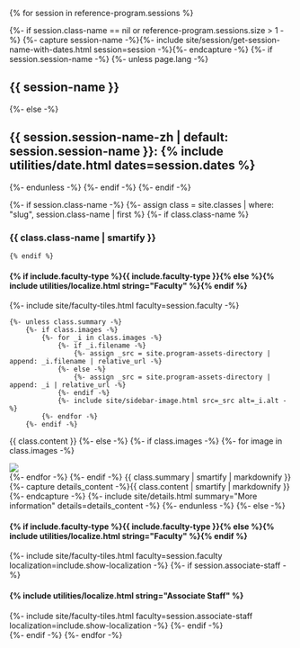 {% for session in reference-program.sessions %}

{%- if session.class-name == nil or reference-program.sessions.size > 1 -%}
    {%- capture session-name -%}{%- include site/session/get-session-name-with-dates.html session=session -%}{%- endcapture -%}
    {%- if session.session-name -%}
        {%- unless page.lang -%}
<h2 class="session" id="{{ session-name | slugify }}">{{ session-name }}</h2>
        {%- else -%}
<h2 class="session" id="{{ session-name | slugify }}">{{ session.session-name-zh | default: session.session-name }}: {% include utilities/date.html dates=session.dates %}</h2>
        {%- endunless -%}
    {%- endif -%}
{%- endif -%}

{%- if session.class-name -%}
    {%- assign class = site.classes | where: "slug", session.class-name | first %}
    {%- if class.class-name %}
### {{ class.class-name | smartify }}
    {% endif %}

<div class="tiles inside-brochure class">
    <h4>{% if include.faculty-type %}{{ include.faculty-type }}{% else %}{% include utilities/localize.html string="Faculty" %}{% endif %}</h4>
    {%- include site/faculty-tiles.html faculty=session.faculty -%}
</div>

    {%- unless class.summary -%}
        {%- if class.images -%}
            {%- for _i in class.images -%}
                {%- if _i.filename -%}
                    {%- assign _src = site.program-assets-directory | append: _i.filename | relative_url -%}
                {%- else -%}
                    {%- assign _src = site.program-assets-directory | append: _i | relative_url -%}
                {%- endif -%}
                {%- include site/sidebar-image.html src=_src alt=_i.alt -%}
            {%- endfor -%}
        {%- endif -%}
{{ class.content }}
    {%- else -%}
        {%- if class.images -%}
            {%- for image in class.images -%}
<div class="image-container">
    <img src="{{ site.program-assets-directory | append: image | relative_url }}" />
</div>
            {%- endfor -%}
        {%- endif -%}
{{ class.summary | smartify | markdownify }}
        {%- capture details_content -%}{{ class.content | smartify | markdownify }}{%- endcapture -%}
        {%- include site/details.html summary="More information" details=details_content -%}
    {%- endunless -%}
{%- else -%}
<div class="tiles inside-brochure">
    <h4>{% if include.faculty-type %}{{ include.faculty-type }}{% else %}{% include utilities/localize.html string="Faculty" %}{% endif %}</h4>
    {%- include site/faculty-tiles.html faculty=session.faculty localization=include.show-localization -%}
    {%- if session.associate-staff -%}
    <h4>{% include utilities/localize.html string="Associate Staff" %}</h4>
    {%- include site/faculty-tiles.html faculty=session.associate-staff localization=include.show-localization -%}
    {%- endif -%}
</div>
{%- endif -%}
{%- endfor -%}
